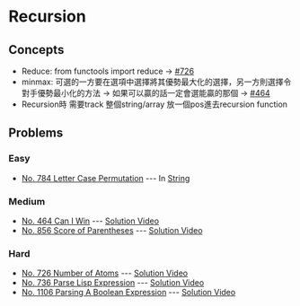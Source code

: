 # Recursion

## Concepts
* Reduce: from functools import reduce -> [#726](./726_NumOfAtoms.py)
* minmax: 可選的一方要在選項中選擇將其優勢最大化的選擇，另一方則選擇令對手優勢最小化的方法
    -> 如果可以贏的話一定會選能贏的那個 -> [#464](./464_CanIWin.py)
* Recursion時 需要track 整個string/array 放一個pos進去recursion function

## Problems

### Easy

* [No. 784 Letter Case Permutation](../String/784_LetterCasePermutation.py) --- In [String](../String)


### Medium

* [No. 464 Can I Win](./464_CanIWin.py) --- [Solution Video](https://www.youtube.com/watch?v=6nQ2jfs7a7I&list=PLLuMmzMTgVK45AiaeeEGGc6xqM6jrlXL4&index=5) 
* [No. 856 Score of Parentheses](./856_ScoreOfParentheses.py) --- [Solution Video](https://www.youtube.com/watch?v=6nQ2jfs7a7I&list=PLLuMmzMTgVK45AiaeeEGGc6xqM6jrlXL4&index=2) 

### Hard

* [No. 726 Number of Atoms](./726_NumOfAtoms.py) --- [Solution Video](https://www.youtube.com/watch?v=6nQ2jfs7a7I&list=PLLuMmzMTgVK45AiaeeEGGc6xqM6jrlXL4&index=7)
* [No. 736 Parse Lisp Expression](./736_ParseLISPExpression.py) --- [Solution Video](https://www.youtube.com/watch?v=6nQ2jfs7a7I&list=PLLuMmzMTgVK45AiaeeEGGc6xqM6jrlXL4&index=6)
* [No. 1106 Parsing A Boolean Expression](./1106_ParsingBoolExpression.py) --- [Solution Video](https://www.youtube.com/watch?v=6nQ2jfs7a7I&list=PLLuMmzMTgVK45AiaeeEGGc6xqM6jrlXL4&index=1)